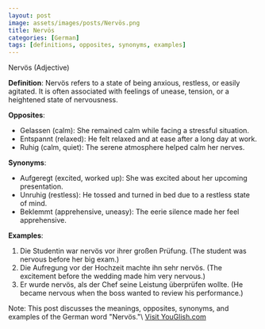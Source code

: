 ```yaml
---
layout: post
image: assets/images/posts/Nervös.png
title: Nervös
categories: [German]
tags: [definitions, opposites, synonyms, examples]
---
```


Nervös (Adjective)

**Definition**: Nervös refers to a state of being anxious, restless, or easily agitated. It is often associated with feelings of unease, tension, or a heightened state of nervousness.

**Opposites**: 
- Gelassen (calm): She remained calm while facing a stressful situation.
- Entspannt (relaxed): He felt relaxed and at ease after a long day at work.
- Ruhig (calm, quiet): The serene atmosphere helped calm her nerves.

**Synonyms**: 
- Aufgeregt (excited, worked up): She was excited about her upcoming presentation.
- Unruhig (restless): He tossed and turned in bed due to a restless state of mind.
- Beklemmt (apprehensive, uneasy): The eerie silence made her feel apprehensive.

**Examples**:
1. Die Studentin war nervös vor ihrer großen Prüfung. (The student was nervous before her big exam.)
2. Die Aufregung vor der Hochzeit machte ihn sehr nervös. (The excitement before the wedding made him very nervous.)
3. Er wurde nervös, als der Chef seine Leistung überprüfen wollte. (He became nervous when the boss wanted to review his performance.)

Note: This post discusses the meanings, opposites, synonyms, and examples of the German word "Nervös."\ <a id="yg-widget-0" class="youglish-widget" data-query="Nervös" data-lang="german" data-components="8412" data-auto-start="0" data-bkg-color="theme_light" data-title="How%20to%20pronounce%20Nervös%20in%20German"  rel="nofollow" href="https://youglish.com">Visit YouGlish.com</a><script async src="https://youglish.com/public/emb/widget.js" charset="utf-8"></script>